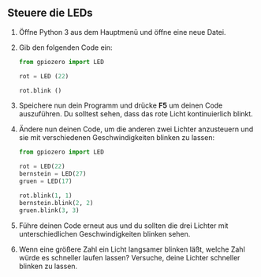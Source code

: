 ## Steuere die LEDs

1. Öffne Python 3 aus dem Hauptmenü und öffne eine neue Datei.

2. Gib den folgenden Code ein:
    
    ```python
    from gpiozero import LED 

    rot = LED (22) 

    rot.blink ()
    ```

3. Speichere nun dein Programm und drücke **F5** um deinen Code auszuführen. Du solltest sehen, dass das rote Licht kontinuierlich blinkt.

4. Ändere nun deinen Code, um die anderen zwei Lichter anzusteuern und sie mit verschiedenen Geschwindigkeiten blinken zu lassen:
    
    ```python
    from gpiozero import LED

    rot = LED(22)
    bernstein = LED(27)
    gruen = LED(17)

    rot.blink(1, 1)
    bernstein.blink(2, 2)
    gruen.blink(3, 3)
    ```

5. Führe deinen Code erneut aus und du sollten die drei Lichter mit unterschiedlichen Geschwindigkeiten blinken sehen.

6. Wenn eine größere Zahl ein Licht langsamer blinken läßt, welche Zahl würde es schneller laufen lassen? Versuche, deine Lichter schneller blinken zu lassen.
